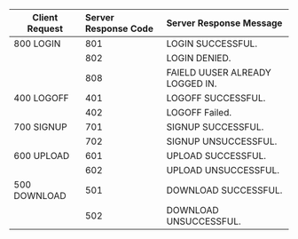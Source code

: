 | Client Request | Server Response Code | Server Response Message
| -------------- |:-------------------- |:-----------------------
| 800 LOGIN      | 801                  | LOGIN SUCCESSFUL.
|       | 802                 | LOGIN DENIED.
|       | 808                 | FAIELD UUSER ALREADY LOGGED IN.
| 400 LOGOFF      | 401                  | LOGOFF SUCCESSFUL.
|       | 402                  |LOGOFF Failed.
| 700 SIGNUP      | 701                  | SIGNUP SUCCESSFUL.
|       | 702                  | SIGNUP UNSUCCESSFUL.
| 600 UPLOAD      | 601                  | UPLOAD SUCCESSFUL.
|       | 602                  | UPLOAD UNSUCCESSFUL.
| 500 DOWNLOAD      | 501                  | DOWNLOAD SUCCESSFUL.
|       | 502                  | DOWNLOAD UNSUCCESSFUL.